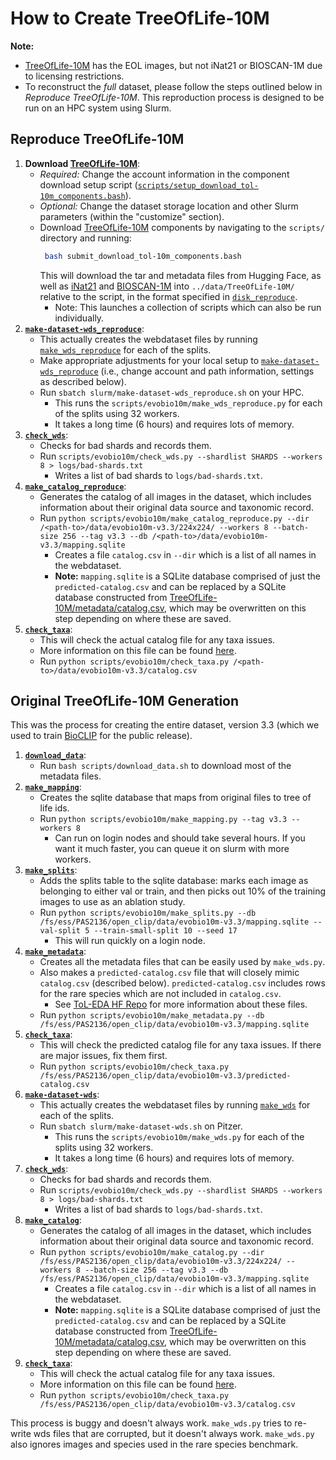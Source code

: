 # How to Create TreeOfLife-10M

**Note:** 
- [TreeOfLife-10M](https://huggingface.co/datasets/imageomics/TreeOfLife-10M) has the EOL images, but not iNat21 or BIOSCAN-1M due to licensing restrictions. 
- To reconstruct the _full_ dataset, please follow the steps outlined below in _Reproduce TreeOfLife-10M_. This reproduction process is designed to be run on an HPC system using Slurm.

## Reproduce TreeOfLife-10M

1. **Download [TreeOfLife-10M](https://huggingface.co/datasets/imageomics/TreeOfLife-10M)**:
   - _Required:_ Change the account information in the component download setup script ([`scripts/setup_download_tol-10m_components.bash`](/scripts/setup_download_tol-10m_components.bash)).
   - _Optional:_ Change the dataset storage location and other Slurm parameters (within the "customize" section).
   - Download [TreeOfLife-10M](https://huggingface.co/datasets/imageomics/TreeOfLife-10M) components by navigating to the `scripts/` directory and running:
     ```bash
	  bash submit_download_tol-10m_components.bash
     ```
     This will download the tar and metadata files from Hugging Face, as well as [iNat21](https://github.com/visipedia/inat_comp/tree/master/2021#data) and [BIOSCAN-1M](https://zenodo.org/doi/10.5281/zenodo.8030064) into `../data/TreeOfLife-10M/` relative to the script, in the format specified in [`disk_reproduce`](/src/imageomics/disk_reproduce.py).
     - Note: This launches a collection of scripts which can also be run individually.
2. **[`make-dataset-wds_reproduce`](/slurm/make-dataset-wds_reproduce.sh)**:
   - This actually creates the webdataset files by running [`make_wds_reproduce`](/scripts/evobio10m/make_wds_reproduce.py) for each of the splits.
   - Make appropriate adjustments for your local setup to [`make-dataset-wds_reproduce`](/slurm/make-dataset-wds_reproduce.sh) (i.e., change account and path information, settings as described below).
   - Run `sbatch slurm/make-dataset-wds_reproduce.sh` on your HPC.
      - This runs the `scripts/evobio10m/make_wds_reproduce.py` for each of the splits using 32 workers.
      - It takes a long time (6 hours) and requires lots of memory.
3. **[`check_wds`](/scripts/evobio10m/check_wds.py)**:
   - Checks for bad shards and records them.
   - Run `scripts/evobio10m/check_wds.py --shardlist SHARDS --workers 8 > logs/bad-shards.txt` 
       - Writes a list of bad shards to `logs/bad-shards.txt`.
4. **[`make_catalog_reproduce`](/scripts/evobio10m/make_catalog_reproduce.py)**:
   - Generates the catalog of all images in the dataset, which includes information about their original data source and taxonomic record.
   - Run `python scripts/evobio10m/make_catalog_reproduce.py --dir /<path-to>/data/evobio10m-v3.3/224x224/ --workers 8 --batch-size 256 --tag v3.3 --db /<path-to>/data/evobio10m-v3.3/mapping.sqlite`
       - Creates a file `catalog.csv` in `--dir` which is a list of all names in the webdataset.
       - **Note:** `mapping.sqlite` is a SQLite database comprised of just the `predicted-catalog.csv` and can be replaced by a SQLite database constructed from [TreeOfLife-10M/metadata/catalog.csv](https://huggingface.co/datasets/imageomics/TreeOfLife-10M/blob/main/metadata/catalog.csv), which may be overwritten on this step depending on where these are saved.
5. **[`check_taxa`](/scripts/evobio10m/check_taxa.py)**:
   - This will check the actual catalog file for any taxa issues.
   - More information on this file can be found [here](/scripts/README.md).
   - Run `python scripts/evobio10m/check_taxa.py /<path-to>/data/evobio10m-v3.3/catalog.csv`


## Original TreeOfLife-10M Generation
This was the process for creating the entire dataset, version 3.3 (which we used to train [BioCLIP](https://huggingface.co/imageomics/bioclip) for the public release).

1. **[`download_data`](/scripts/download_data.sh)**:
   - Run `bash scripts/download_data.sh` to download most of the metadata files.
2. **[`make_mapping`](/scripts/evobio10m/make_mapping.py)**:
   - Creates the sqlite database that maps from original files to tree of life ids.
   - Run `python scripts/evobio10m/make_mapping.py --tag v3.3 --workers 8`
     - Can run on login nodes and should take several hours. If you want it much faster, you can queue it on slurm with more workers.
3. **[`make_splits`](/scripts/evobio10m/make_splits.py)**:
   - Adds the splits table to the sqlite database: marks each image as belonging to either val or train, and then picks out 10% of the training images to use as an ablation study.
   - Run `python scripts/evobio10m/make_splits.py --db /fs/ess/PAS2136/open_clip/data/evobio10m-v3.3/mapping.sqlite --val-split 5 --train-small-split 10 --seed 17`
       - This will run quickly on a login node.
4. **[`make_metadata`](/scripts/evobio10m/make_metadata.py)**:
   - Creates all the metadata files that can be easily used by `make_wds.py`. 
   - Also makes a `predicted-catalog.csv` file that will closely mimic `catalog.csv` (described below). `predicted-catalog.csv` includes rows for the rare species which are not included in `catalog.csv`.
       - See [ToL-EDA HF Repo](https://huggingface.co/datasets/imageomics/ToL-EDA) for more information about these files.
   - Run `python scripts/evobio10m/make_metadata.py --db /fs/ess/PAS2136/open_clip/data/evobio10m-v3.3/mapping.sqlite` 
5. **[`check_taxa`](/scripts/evobio10m/check_taxa.py)**:
   - This will check the predicted catalog file for any taxa issues. If there are major issues, fix them first.
   - Run `python scripts/evobio10m/check_taxa.py /fs/ess/PAS2136/open_clip/data/evobio10m-v3.3/predicted-catalog.csv` 
6. **[`make-dataset-wds`](/slurm/make-dataset-wds.sh)**:
   - This actually creates the webdataset files by running [`make_wds`](/scripts/evobio10m/make_wds.py) for each of the splits.
   - Run `sbatch slurm/make-dataset-wds.sh` on Pitzer.
      - This runs the `scripts/evobio10m/make_wds.py` for each of the splits using 32 workers.
      - It takes a long time (6 hours) and requires lots of memory.
7. **[`check_wds`](/scripts/evobio10m/check_wds.py)**:
   - Checks for bad shards and records them.
   - Run `scripts/evobio10m/check_wds.py --shardlist SHARDS --workers 8 > logs/bad-shards.txt` 
       - Writes a list of bad shards to `logs/bad-shards.txt`.
8. **[`make_catalog`](/scripts/evobio10m/make_catalog.py)**:
   - Generates the catalog of all images in the dataset, which includes information about their original data source and taxonomic record.
   - Run `python scripts/evobio10m/make_catalog.py --dir /fs/ess/PAS2136/open_clip/data/evobio10m-v3.3/224x224/ --workers 8 --batch-size 256 --tag v3.3 --db /fs/ess/PAS2136/open_clip/data/evobio10m-v3.3/mapping.sqlite`
       - Creates a file `catalog.csv` in `--dir` which is a list of all names in the webdataset.
       - **Note:** `mapping.sqlite` is a SQLite database comprised of just the `predicted-catalog.csv` and can be replaced by a SQLite database constructed from [TreeOfLife-10M/metadata/catalog.csv](https://huggingface.co/datasets/imageomics/TreeOfLife-10M/blob/main/metadata/catalog.csv), which may be overwritten on this step depending on where these are saved.
9. **[`check_taxa`](/scripts/evobio10m/check_taxa.py)**:
   - This will check the actual catalog file for any taxa issues.
   - More information on this file can be found [here](/scripts/README.md).
   - Run `python scripts/evobio10m/check_taxa.py /fs/ess/PAS2136/open_clip/data/evobio10m-v3.3/catalog.csv`


This process is buggy and doesn't always work.
`make_wds.py` tries to re-write wds files that are corrupted, but it doesn't always work.
`make_wds.py` also ignores images and species used in the rare species benchmark.
